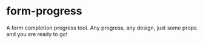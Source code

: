 # form-progress
A form completion progress tool. Any progress, any design, just some props and you are ready to go! 
